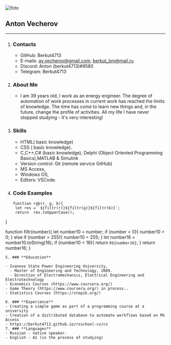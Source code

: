    ![foto](https://sun9-47.userapi.com/c4131/u9573088/a_eaed7b12.jpg)

## Anton Vecherov

---

1. ### **Contacts**
   - GitHub: Berkut4713
   - E-mails: av.vecherov@gmail.com; berkut_bm@mail.ru
   - Discord: Anton (berkut4713)#9580
   - Telegram: Berkut4713
2. ### **About Me**
   - I am 39 years old, I work as an energy engineer. The degree of automation of work processes in current work has reached the limits of knowledge. The time has come to learn new things and, in the future, change the profile of activities. All my life I have never stopped studying - it's very interesting!
3. ### **Skills**

   - HTML( basic knowledge)
   - CSS ( basic knowledge).
   - C,C++,C# (basic knowledge), Delphi (Object Oriented Programming Basics),MATLAB & Simulink
   - Version control: Git (remote service GitHub)
   - MS Access,
   - Windows OS,
   - Editors: VSCode.

4. ### **Code Examples**
   ```
   function rgb(r, g, b){
    let res = `${filtr(r)}${filtr(g)}${filtr(b)}`;
    return  res.toUpperCase();
  }

   function filtr(number){
    let number10 = number;
    if (number < 0){
        number10 = 0;
    } else if (number > 255){
        number10 = 255;
    }
    let number16 = number10.toString(16);
    if (number10 < 16){
        return `0${number16}`;
    } 
        return number16;
    }
   ```
5. ### **Education**

   - Ivanovo State Power Engineering University,
     - Master of Engineering and Technology, 2009.
     - Direction of Electromechanics, Electrical Engineering and Electrotechnology
   - Economics Courses (https://www.coursera.org/)
   - Game Theory (https://www.coursera.org/) in process..
   - Statistics Courses (https://stepik.org/)

6. ### **Experience**
   - Creating a simple game as part of a programming course at a university
   - Creation of a distributed database to automate workflows based on MS Access
   - https://berkut4713.github.io/rsschool-cv/cv
7. ### **Languages**
   - Russian - native speaker.
   - English - A1 (in the process of studying)
